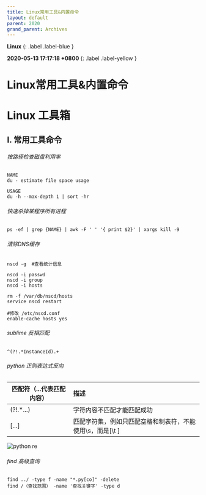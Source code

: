 ```yaml
---
title: Linux常用工具&内置命令
layout: default
parent: 2020
grand_parent: Archives
---
```


**Linux**
{: .label .label-blue }

**2020-05-13 17:17:18 +0800**
{: .label .label-yellow }


# Linux常用工具&内置命令

# Linux 工具箱

## I. 常用工具命令

###### 按路径检查磁盘利用率

```
NAME
du - estimate file space usage

USAGE
du -h --max-depth 1 | sort -hr
```



###### 快速杀掉某程序所有进程

```
ps -ef | grep {NAME} | awk -F ' ' '{ print $2}' | xargs kill -9
```



###### 清除DNS缓存

```
nscd -g  #查看统计信息

nscd -i passwd
nscd -i group
nscd -i hosts

rm -f /var/db/nscd/hosts
service nscd restart

#修改 /etc/nscd.conf
enable-cache hosts yes
```



###### sublime 反相匹配    

```
^(?!.*InstanceId).+
```



###### python 正则表达式反向

| 匹配符（...代表匹配内容） | 描述                                                      |
| ------------------------- | :-------------------------------------------------------- |
| (?!.*...)                 | 字符内容不匹配才能匹配成功                                |
| [...]                     | 匹配字符集，例如只匹配空格和制表符，不能使用\s，而是[\t ] |

![python re]()



###### find 高级查询

```
find ../ -type f -name "*.py[co]" -delete
find /（查找范围） -name '查找关键字' -type d
```

